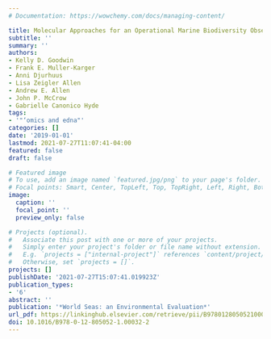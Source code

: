 ```yaml
---
# Documentation: https://wowchemy.com/docs/managing-content/

title: Molecular Approaches for an Operational Marine Biodiversity Observation Network
subtitle: ''
summary: ''
authors:
- Kelly D. Goodwin
- Frank E. Muller-Karger
- Anni Djurhuus
- Lisa Zeigler Allen
- Andrew E. Allen
- John P. McCrow
- Gabrielle Canonico Hyde
tags:
- '"‘omics and edna"'
categories: []
date: '2019-01-01'
lastmod: 2021-07-27T11:07:41-04:00
featured: false
draft: false

# Featured image
# To use, add an image named `featured.jpg/png` to your page's folder.
# Focal points: Smart, Center, TopLeft, Top, TopRight, Left, Right, BottomLeft, Bottom, BottomRight.
image:
  caption: ''
  focal_point: ''
  preview_only: false

# Projects (optional).
#   Associate this post with one or more of your projects.
#   Simply enter your project's folder or file name without extension.
#   E.g. `projects = ["internal-project"]` references `content/project/deep-learning/index.md`.
#   Otherwise, set `projects = []`.
projects: []
publishDate: '2021-07-27T15:07:41.019923Z'
publication_types:
- '6'
abstract: ''
publication: '*World Seas: an Environmental Evaluation*'
url_pdf: https://linkinghub.elsevier.com/retrieve/pii/B9780128050521000322
doi: 10.1016/B978-0-12-805052-1.00032-2
---
```

